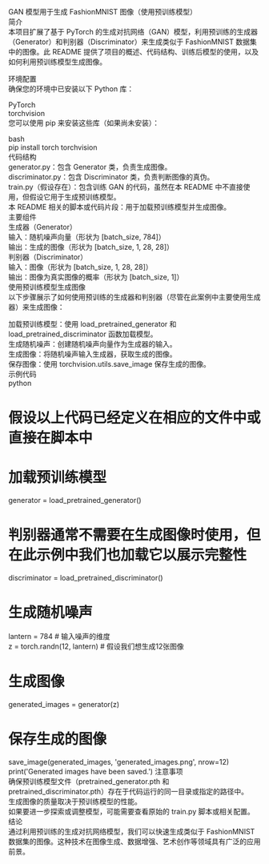 GAN 模型用于生成 FashionMNIST 图像（使用预训练模型）  
简介  
本项目扩展了基于 PyTorch 的生成对抗网络（GAN）模型，利用预训练的生成器（Generator）和判别器（Discriminator）来生成类似于 FashionMNIST 数据集中的图像。此 README 提供了项目的概述、代码结构、训练后模型的使用，以及如何利用预训练模型生成图像。  

环境配置  
确保您的环境中已安装以下 Python 库：  

PyTorch  
torchvision  
您可以使用 pip 来安装这些库（如果尚未安装）：  

bash  
pip install torch torchvision  
代码结构  
generator.py：包含 Generator 类，负责生成图像。  
discriminator.py：包含 Discriminator 类，负责判断图像的真伪。  
train.py（假设存在）：包含训练 GAN 的代码，虽然在本 README 中不直接使用，但假设它用于生成预训练模型。  
本 README 相关的脚本或代码片段：用于加载预训练模型并生成图像。  
主要组件  
生成器（Generator）  
输入：随机噪声向量（形状为 [batch_size, 784]）  
输出：生成的图像（形状为 [batch_size, 1, 28, 28]）  
判别器（Discriminator）  
输入：图像（形状为 [batch_size, 1, 28, 28]）  
输出：图像为真实图像的概率（形状为 [batch_size, 1]）  
使用预训练模型生成图像  
以下步骤展示了如何使用预训练的生成器和判别器（尽管在此案例中主要使用生成器）来生成图像：  

加载预训练模型：使用 load_pretrained_generator 和 load_pretrained_discriminator 函数加载模型。  
生成随机噪声：创建随机噪声向量作为生成器的输入。  
生成图像：将随机噪声输入生成器，获取生成的图像。  
保存图像：使用 torchvision.utils.save_image 保存生成的图像。  
示例代码  
python  
# 假设以上代码已经定义在相应的文件中或直接在脚本中  
  
# 加载预训练模型  
generator = load_pretrained_generator()  
# 判别器通常不需要在生成图像时使用，但在此示例中我们也加载它以展示完整性  
discriminator = load_pretrained_discriminator()  
  
# 生成随机噪声  
lantern = 784  # 输入噪声的维度  
z = torch.randn(12, lantern)  # 假设我们想生成12张图像  
  
# 生成图像  
generated_images = generator(z)  
  
# 保存生成的图像  
save_image(generated_images, 'generated_images.png', nrow=12)  
print('Generated images have been saved.')
注意事项  
确保预训练模型文件（pretrained_generator.pth 和 pretrained_discriminator.pth）存在于代码运行的同一目录或指定的路径中。  
生成图像的质量取决于预训练模型的性能。  
如果要进一步探索或调整模型，可能需要查看原始的 train.py 脚本或相关配置。  
结论  
通过利用预训练的生成对抗网络模型，我们可以快速生成类似于 FashionMNIST 数据集的图像。这种技术在图像生成、数据增强、艺术创作等领域具有广泛的应用前景。  
